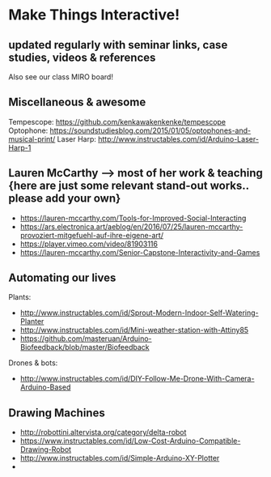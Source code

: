 # Make Things Interactive! 
## updated regularly with seminar links, case studies, videos & references
Also see our class MIRO board!

## Miscellaneous & awesome
Tempescope: https://github.com/kenkawakenkenke/tempescope
Optophone: https://soundstudiesblog.com/2015/01/05/optophones-and-musical-print/
Laser Harp: http://www.instructables.com/id/Arduino-Laser-Harp-1

## Lauren McCarthy --> most of her work & teaching {here are just some relevant stand-out works.. please add your own}<br/>
* https://lauren-mccarthy.com/Tools-for-Improved-Social-Interacting
* https://ars.electronica.art/aeblog/en/2016/07/25/lauren-mccarthy-provoziert-mitgefuehl-auf-ihre-eigene-art/
* https://player.vimeo.com/video/81903116
* https://lauren-mccarthy.com/Senior-Capstone-Interactivity-and-Games

## Automating our lives
Plants: 
* http://www.instructables.com/id/Sprout-Modern-Indoor-Self-Watering-Planter
* http://www.instructables.com/id/Mini-weather-station-with-Attiny85
* https://github.com/masteruan/Arduino-Biofeedback/blob/master/Biofeedback

Drones & bots:
* http://www.instructables.com/id/DIY-Follow-Me-Drone-With-Camera-Arduino-Based

## Drawing Machines
* http://robottini.altervista.org/category/delta-robot
* https://www.instructables.com/id/Low-Cost-Arduino-Compatible-Drawing-Robot
* http://www.instructables.com/id/Simple-Arduino-XY-Plotter
* 
